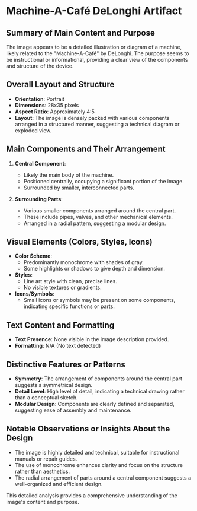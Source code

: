 # Machine-A-Café DeLonghi Artifact

## Summary of Main Content and Purpose
The image appears to be a detailed illustration or diagram of a machine, likely related to the "Machine-A-Café" by DeLonghi. The purpose seems to be instructional or informational, providing a clear view of the components and structure of the device.

## Overall Layout and Structure

- **Orientation**: Portrait
- **Dimensions**: 28x35 pixels
- **Aspect Ratio**: Approximately 4:5
- **Layout**: The image is densely packed with various components arranged in a structured manner, suggesting a technical diagram or exploded view.

## Main Components and Their Arrangement

1. **Central Component**:
   - Likely the main body of the machine.
   - Positioned centrally, occupying a significant portion of the image.
   - Surrounded by smaller, interconnected parts.

2. **Surrounding Parts**:
   - Various smaller components arranged around the central part.
   - These include pipes, valves, and other mechanical elements.
   - Arranged in a radial pattern, suggesting a modular design.

## Visual Elements (Colors, Styles, Icons)

- **Color Scheme**:
  - Predominantly monochrome with shades of gray.
  - Some highlights or shadows to give depth and dimension.
- **Styles**:
  - Line art style with clean, precise lines.
  - No visible textures or gradients.
- **Icons/Symbols**:
  - Small icons or symbols may be present on some components, indicating specific functions or parts.

## Text Content and Formatting

- **Text Presence**: None visible in the image description provided.
- **Formatting**: N/A (No text detected)

## Distinctive Features or Patterns

- **Symmetry**: The arrangement of components around the central part suggests a symmetrical design.
- **Detail Level**: High level of detail, indicating a technical drawing rather than a conceptual sketch.
- **Modular Design**: Components are clearly defined and separated, suggesting ease of assembly and maintenance.

## Notable Observations or Insights About the Design

- The image is highly detailed and technical, suitable for instructional manuals or repair guides.
- The use of monochrome enhances clarity and focus on the structure rather than aesthetics.
- The radial arrangement of parts around a central component suggests a well-organized and efficient design.

This detailed analysis provides a comprehensive understanding of the image's content and purpose.